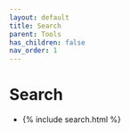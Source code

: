 ```yaml
---
layout: default
title: Search
parent: Tools
has_children: false
nav_order: 1
---
```


# Search
- {% include search.html %}